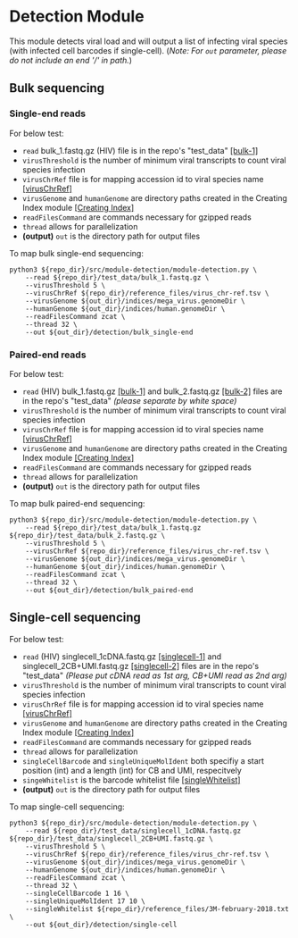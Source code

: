# Detection Module
This module detects viral load and will output a list of infecting viral species (with infected cell barcodes if single-cell). (*Note: For `out` parameter, please do not include an end '/' in path.*) 

## Bulk sequencing
### Single-end reads
For below test:
- `read` bulk_1.fastq.gz (HIV) file is in the repo's "test_data" [[bulk-1]](https://github.com/aicb-ZhangLabs/Venus/raw/main/test_data/bulk_1.fastq.gz)
- `virusThreshold` is the number of minimum viral transcripts to count viral species infection
- `virusChrRef` file is for mapping accession id to viral species name [[virusChrRef]](../../reference_files/virus_chr-ref.tsv)
- `virusGenome` and `humanGenome` are directory paths created in the Creating Index module [[Creating Index]](../../src/module-index/module-index.md)
- `readFilesCommand` are commands necessary for gzipped reads
- `thread` allows for parallelization
- **(output)** `out` is the directory path for output files

To map bulk single-end sequencing:
```
python3 ${repo_dir}/src/module-detection/module-detection.py \
    --read ${repo_dir}/test_data/bulk_1.fastq.gz \
    --virusThreshold 5 \
    --virusChrRef ${repo_dir}/reference_files/virus_chr-ref.tsv \
    --virusGenome ${out_dir}/indices/mega_virus.genomeDir \
    --humanGenome ${out_dir}/indices/human.genomeDir \
    --readFilesCommand zcat \
    --thread 32 \
    --out ${out_dir}/detection/bulk_single-end
```

### Paired-end reads
For below test:
- `read` (HIV) bulk_1.fastq.gz [[bulk-1]](https://github.com/aicb-ZhangLabs/Venus/raw/main/test_data/bulk_1.fastq.gz) and bulk_2.fastq.gz [[bulk-2]](https://github.com/aicb-ZhangLabs/Venus/raw/main/test_data/bulk_2.fastq.gz) files are in the repo's "test_data" *(please separate by white space)*
- `virusThreshold` is the number of minimum viral transcripts to count viral species infection
- `virusChrRef` file is for mapping accession id to viral species name [[virusChrRef]](../../reference_files/virus_chr-ref.tsv)
- `virusGenome` and `humanGenome` are directory paths created in the Creating Index module [[Creating Index]](../../src/module-index/module-index.md)
- `readFilesCommand` are commands necessary for gzipped reads
- `thread` allows for parallelization
- **(output)** `out` is the directory path for output files

To map bulk paired-end sequencing:
```
python3 ${repo_dir}/src/module-detection/module-detection.py \
    --read ${repo_dir}/test_data/bulk_1.fastq.gz ${repo_dir}/test_data/bulk_2.fastq.gz \
    --virusThreshold 5 \
    --virusChrRef ${repo_dir}/reference_files/virus_chr-ref.tsv \
    --virusGenome ${out_dir}/indices/mega_virus.genomeDir \
    --humanGenome ${out_dir}/indices/human.genomeDir \
    --readFilesCommand zcat \
    --thread 32 \
    --out ${out_dir}/detection/bulk_paired-end
```

## Single-cell sequencing
For below test:
- `read` (HIV) singlecell_1cDNA.fastq.gz [[singlecell-1]](https://github.com/aicb-ZhangLabs/Venus/raw/main/test_data/singlecell_1cDNA.fastq.gz) and singlecell_2CB+UMI.fastq.gz [[singlecell-2]](https://github.com/aicb-ZhangLabs/Venus/raw/main/test_data/singlecell_2CB%2BUMI.fastq.gz) files are in the repo's "test_data" *(Please put cDNA read as 1st arg, CB+UMI read as 2nd arg)*
- `virusThreshold` is the number of minimum viral transcripts to count viral species infection
- `virusChrRef` file is for mapping accession id to viral species name [[virusChrRef]](../../reference_files/virus_chr-ref.tsv)
- `virusGenome` and `humanGenome` are directory paths created in the Creating Index module [[Creating Index]](../../src/module-index/module-index.md)
- `readFilesCommand` are commands necessary for gzipped reads
- `thread` allows for parallelization
- `singleCellBarcode` and `singleUniqueMolIdent` both specifiy a start position (int) and a length (int) for CB and UMI, respecitvely
- `singeWhitelist` is the barcode whitelist file [[singleWhitelist]](https://github.com/10XGenomics/cellranger/raw/master/lib/python/cellranger/barcodes/3M-february-2018.txt.gz)
- **(output)** `out` is the directory path for output files

To map single-cell sequencing:
```
python3 ${repo_dir}/src/module-detection/module-detection.py \
    --read ${repo_dir}/test_data/singlecell_1cDNA.fastq.gz ${repo_dir}/test_data/singlecell_2CB+UMI.fastq.gz \
    --virusThreshold 5 \
    --virusChrRef ${repo_dir}/reference_files/virus_chr-ref.tsv \
    --virusGenome ${out_dir}/indices/mega_virus.genomeDir \
    --humanGenome ${out_dir}/indices/human.genomeDir \
    --readFilesCommand zcat \
    --thread 32 \
    --singleCellBarcode 1 16 \
    --singleUniqueMolIdent 17 10 \
    --singleWhitelist ${repo_dir}/reference_files/3M-february-2018.txt \
    --out ${out_dir}/detection/single-cell
```
